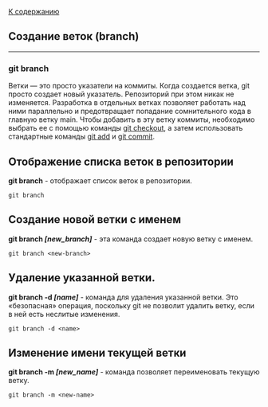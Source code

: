 [К содержанию](./readme.md)

## Создание веток (branch)

---


### git branch


Ветки — это просто указатели на коммиты. Когда создается ветка, git просто создает новый указатель. Репозиторий при этом никак не изменяется. Разработка в отдельных ветках позволяет работать над ними параллельно и предотвращает попадание сомнительного кода в главную ветку main.
 Чтобы добавить в эту ветку коммиты, необходимо выбрать ее с помощью команды [git checkout](./checkout.md), а затем использовать стандартные команды [git add](./add.md) и [git commit](./commit.md).


## Отображение списка веток в репозитории

**git branch** - отображает список веток в репозитории.

```bash=
git branch
```

## Создание новой ветки с именем

**git branch *[new_branch]*** - эта команда создает новую ветку с именем. 

```bash=
git branch <new-branch>
```


## Удаление указанной ветки.

**git branch -d *[name]*** - команда для удаления указанной ветки. Это «безопасная» операция, поскольку git не позволит удалить ветку, если в ней есть неслитые изменения.


```bash=
git branch -d <name>
```

## Изменение имени текущей ветки

**git branch -m *[new_name]*** - команда позволяет переименовать текущую ветку.

```bash=
git branch -m <new-name>
```
